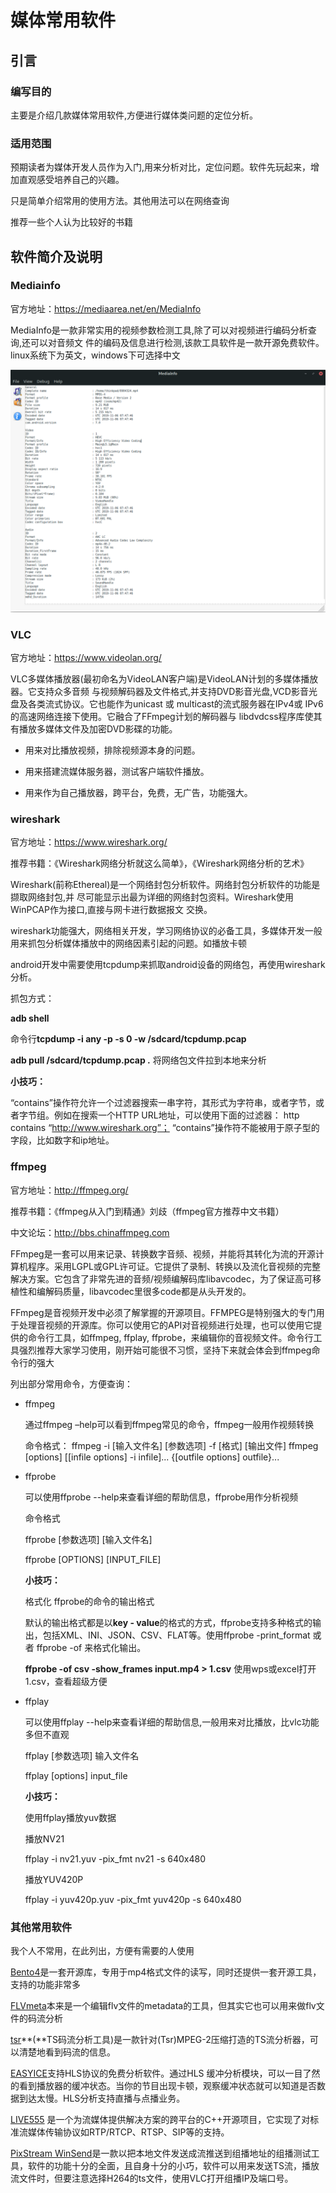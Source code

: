 # 媒体常用软件

## 引言

### 编写目的

主要是介绍几款媒体常用软件,方便进行媒体类问题的定位分析。

### 适用范围

预期读者为媒体开发人员作为入门,用来分析对比，定位问题。软件先玩起来，增加直观感受培养自己的兴趣。

只是简单介绍常用的使用方法。其他用法可以在网络查询

推荐一些个人认为比较好的书籍



## 软件简介及说明

### Mediainfo

官方地址：https://mediaarea.net/en/MediaInfo

MediaInfo是一款非常实用的视频参数检测工具,除了可以对视频进行编码分析查询,还可以对音频文
件的编码及信息进行检测,该款工具软件是一款开源免费软件。linux系统下为英文，windows下可选择中文

![image-20200516160445456](https://raw.githubusercontent.com/loongmonkey/Multimedia-development/master/picbed/image-20200516160445456.png)



### VLC

官方地址：https://www.videolan.org/

VLC多媒体播放器(最初命名为VideoLAN客户端)是VideoLAN计划的多媒体播放器。它支持众多音频
与视频解码器及文件格式,并支持DVD影音光盘,VCD影音光盘及各类流式协议。它也能作为unicast
或 multicast的流式服务器在IPv4或 IPv6的高速网络连接下使用。它融合了FFmpeg计划的解码器与
libdvdcss程序库使其有播放多媒体文件及加密DVD影碟的功能。

- 用来对比播放视频，排除视频源本身的问题。

- 用来搭建流媒体服务器，测试客户端软件播放。

- 用来作为自己播放器，跨平台，免费，无广告，功能强大。

  

###  wireshark 

官方地址：https://www.wireshark.org/

推荐书籍：《Wireshark网络分析就这么简单》，《Wireshark网络分析的艺术》

Wireshark(前称Ethereal)是一个网络封包分析软件。网络封包分析软件的功能是撷取网络封包,并
尽可能显示出最为详细的网络封包资料。Wireshark使用WinPCAP作为接口,直接与网卡进行数据报文
交换。

wireshark功能强大，网络相关开发，学习网络协议的必备工具，多媒体开发一般用来抓包分析媒体播放中的网络因素引起的问题。如播放卡顿

android开发中需要使用tcpdump来抓取android设备的网络包，再使用wireshark分析。

抓包方式：

**adb shell** 

命令行**tcpdump -i any -p -s 0 -w /sdcard/tcpdump.pcap** 

**adb pull /sdcard/tcpdump.pcap  .**  将网络包文件拉到本地来分析

**小技巧：**

“contains”操作符允许一个过滤器搜索一串字符，其形式为字符串，或者字节，或者字节组。例如在搜索一个HTTP URL地址，可以使用下面的过滤器：
http contains “http://www.wireshark.org”；
“contains”操作符不能被用于原子型的字段，比如数字和ip地址。



### ffmpeg

官方地址：http://ffmpeg.org/

推荐书籍：《ffmpeg从入门到精通》刘歧（ffmpeg官方推荐中文书籍）

中文论坛：http://bbs.chinaffmpeg.com

FFmpeg是一套可以用来记录、转换数字音频、视频，并能将其转化为流的开源计算机程序。采用LGPL或GPL许可证。它提供了录制、转换以及流化音视频的完整解决方案。它包含了非常先进的音频/视频编解码库libavcodec，为了保证高可移植性和编解码质量，libavcodec里很多code都是从头开发的。

FFmpeg是音视频开发中必须了解掌握的开源项目。FFMPEG是特别强大的专门用于处理音视频的开源库。你可以使用它的API对音视频进行处理，也可以使用它提供的命令行工具，如ffmpeg, ffplay, ffprobe，来编辑你的音视频文件。命令行工具强烈推荐大家学习使用，刚开始可能很不习惯，坚持下来就会体会到ffmpeg命令行的强大

列出部分常用命令，方便查询：

- ffmpeg

  通过ffmpeg –help可以看到ffmpeg常见的命令，ffmpeg一般用作视频转换

  命令格式：
    ffmpeg -i [输入文件名] [参数选项] -f [格式] [输出文件]
    ffmpeg [options] [[infile options] -i infile]... {[outfile options] outfile}...

  

- ffprobe

  可以使用ffprobe --help来查看详细的帮助信息，ffprobe用作分析视频

  命令格式

  ffprobe [参数选项] [输入文件名]

  ffprobe [OPTIONS] [INPUT_FILE]

  **小技巧：**

  格式化 ffprobe的命令的输出格式

  默认的输出格式都是以**key - value**的格式的方式，ffprobe支持多种格式的输出，包括XML、INI、JSON、CSV、FLAT等。使用ffprobe -print_format 或者 ffprobe -of 来格式化输出。

   **ffprobe -of csv -show_frames input.mp4 > 1.csv** 使用wps或excel打开1.csv，查看超级方便

  

- ffplay

  可以使用ffplay --help来查看详细的帮助信息,一般用来对比播放，比vlc功能多但不直观

  ffplay [参数选项] 输入文件名

  ffplay [options] input_file

  **小技巧：**

  使用ffplay播放yuv数据

  播放NV21

  ffplay -i nv21.yuv -pix_fmt nv21 -s 640x480

  播放YUV420P

  ffplay -i yuv420p.yuv -pix_fmt yuv420p -s 640x480



### 其他常用软件

我个人不常用，在此列出，方便有需要的人使用

[Bento4](https://www.bento4.com/)是一套开源库，专用于mp4格式文件的读写，同时还提供一套开源工具，支持的功能非常多

[FLVmeta](https://flvmeta.com/)本来是一个编辑flv文件的metadata的工具，但其实它也可以用来做flv文件的码流分析

[tsr](http://www.downxia.com/downinfo/193421.html)**(**TS码流分析工具)是一款针对(Tsr)MPEG-2压缩打造的TS流分析器，可以清楚地看到码流的信息。

[EASYICE](https://www.easyice.cn/archives/85)支持HLS协议的免费分析软件。通过HLS 缓冲分析模块，可以一目了然的看到播放器的缓冲状态。当你的节目出现卡顿，观察缓冲状态就可以知道是否数据到达太慢。HLS分析支持直播与点播业务。

[LIVE555](http://live555.com/) 是一个为流媒体提供解决方案的跨平台的C++开源项目，它实现了对标准流媒体传输协议如RTP/RTCP、RTSP、SIP等的支持。

[PixStream WinSend](http://mydown.yesky.com/pcsoft/107253326.html)是一款以把本地文件发送成流推送到组播地址的组播测试工具，软件的功能十分的全面，且自身十分的小巧，软件可以用来发送TS流，播放流文件时，但要注意选择H264的ts文件，使用VLC打开组播IP及端口号。







